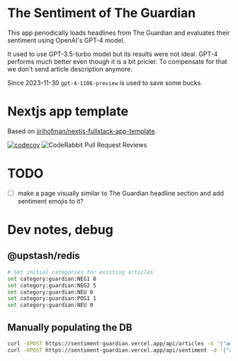 # The Sentiment of The Guardian
This app periodically loads headlines from The Guardian and evaluates their sentiment using OpenAI's GPT-4 model.

It used to use GPT-3.5-turbo model but its results were not ideal. GPT-4 performs much better even though it is a bit pricier. To compensate for that we don't send article description anymore.

Since 2023-11-30 `gpt-4-1106-preview` is used to save some bucks.

# Nextjs app template
Based on [jirihofman/nextjs-fullstack-app-template](https://github.com/jirihofman/nextjs-fullstack-app-template).

[![codecov](https://codecov.io/gh/jirihofman/sentiment-guardian/branch/master/graph/badge.svg)](https://codecov.io/gh/jirihofman/sentiment-guardian) ![CodeRabbit Pull Request Reviews](https://img.shields.io/coderabbit/prs/github/jirihofman/sentiment-guardian?utm_source=oss&utm_medium=github&utm_campaign=jirihofman%2Fsentiment-guardian&labelColor=171717&color=FF570A&link=https%3A%2F%2Fcoderabbit.ai&label=CodeRabbit+Reviews)

# TODO
- [ ] make a page visually similar to The Guardian headline section and add sentiment emojis to it? 

# Dev notes, debug
## @upstash/redis
```sh
# Set initial categories for existing articles
set category:guardian:NEG1 8
set category:guardian:NEG2 5
set category:guardian:NEU 6
set category:guardian:POS1 1
set category:guardian:NEU 0
```
## Manually populating the DB
```sh
curl -XPOST https://sentiment-guardian.vercel.app/api/articles -d '{"adminApiKey":"ADMIN_API_KEY"}'
curl -XPOST https://sentiment-guardian.vercel.app/api/sentiment -d '{"adminApiKey":"ADMIN_API_KEY"}'
```
